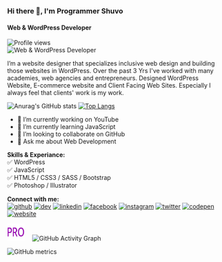 ### Hi there 👋, I'm **Programmer Shuvo**
#### Web & WordPress Developer
![Profile views](https://gpvc.arturio.dev/shakibahmedcse)<br>
![Web & WordPress Developer](https://scontent.fdac149-1.fna.fbcdn.net/v/t39.30808-6/p480x480/272966774_145360437910369_8676877163466638350_n.png?_nc_cat=105&ccb=1-5&_nc_sid=e3f864&_nc_eui2=AeH67QYjpDUMLJy6SQasot9W7RUX5HULXT3tFRfkdQtdPf2qhy4qJH0PwvWhATsOrFcJOmw3qqfhJsmf0V_-Csv8&_nc_ohc=CZGuU8LtMrAAX9RdYf3&_nc_ht=scontent.fdac149-1.fna&oh=00_AT9lFK_rxPVqQQrwee5T1x2CACyaqDe5VzIcDjHrXE_Igg&oe=61FAA6AE)

I’m a website designer that specializes inclusive web design and building those websites in WordPress. Over the past 3 Yrs I've worked with many academies, web agencies and entrepreneurs. Designed WordPress Website, E-commerce website and Client Facing Web Sites. 
Especially I always feel that clients' work is my work.<br>

![Anurag's GitHub stats](https://github-readme-stats.vercel.app/api?username=shakibahmedcse&show_icons=true&theme=radical) [![Top Langs](https://github-readme-stats.vercel.app/api/top-langs/?username=anuraghazra&layout=compact)](https://github.com/anuraghazra/github-readme-stats)

- 🔭 I’m currently working on YouTube 
- 🌱 I’m currently learning JavaScript 
- 👯 I’m looking to collaborate on GitHub 
- 💬 Ask me about Web Development 

<b>Skills & Experiance:</b><br>
✅ WordPress<br>
✅ JavaScript<br>
✅ HTML5 / CSS3 / SASS / Bootstrap<br>
✅ Photoshop / Illustrator<br> 

<b>Connect with me:</b><br>
[<img src='https://cdn.jsdelivr.net/npm/simple-icons@3.0.1/icons/github.svg' alt='github' height='40'>](https://github.com/shakibahmedcse)  [<img src='https://cdn.jsdelivr.net/npm/simple-icons@3.0.1/icons/dev-dot-to.svg' alt='dev' height='40'>](https://dev.to/programmershuvo)  [<img src='https://cdn.jsdelivr.net/npm/simple-icons@3.0.1/icons/linkedin.svg' alt='linkedin' height='40'>](https://www.linkedin.com/in/programmershuvo/)  [<img src='https://cdn.jsdelivr.net/npm/simple-icons@3.0.1/icons/facebook.svg' alt='facebook' height='40'>](https://www.facebook.com/shakib.ahmed.shuvo.6)  [<img src='https://cdn.jsdelivr.net/npm/simple-icons@3.0.1/icons/instagram.svg' alt='instagram' height='40'>](https://www.instagram.com/shakib_al_shuvo/)  [<img src='https://cdn.jsdelivr.net/npm/simple-icons@3.0.1/icons/twitter.svg' alt='twitter' height='40'>](https://twitter.com/progshuvo)  [<img src='https://cdn.jsdelivr.net/npm/simple-icons@3.0.1/icons/codepen.svg' alt='codepen' height='40'>](https://codepen.io/shuvo181)  [<img src='https://cdn.jsdelivr.net/npm/simple-icons@3.0.1/icons/icloud.svg' alt='website' height='40'>](https://programmershuvo.me/)  

<a href='https://github.com/pricing'><img src='https://raw.githubusercontent.com/acervenky/animated-github-badges/master/assets/pro.gif' width='40' height='40'></a> 
![GitHub Activity Graph](https://activity-graph.herokuapp.com/graph?username=shakibahmedcse)  

![GitHub metrics](https://metrics.lecoq.io/shakibahmedcse)  

